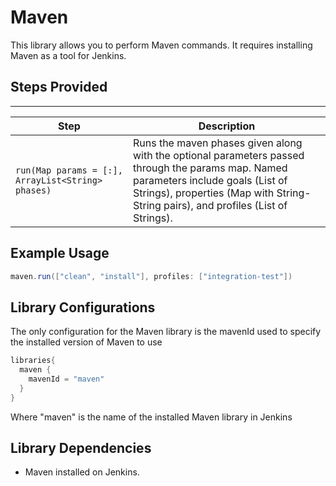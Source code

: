 # Maven

This library allows you to perform Maven commands. It requires installing Maven as a tool for Jenkins.

## Steps Provided
---

| Step | Description |
| ----------- | ----------- |
| ``run(Map params = [:], ArrayList<String> phases)`` | Runs the maven phases given along with the optional parameters passed through the params map. Named parameters include goals (List of Strings), properties (Map with String-String pairs), and profiles (List of Strings). | 


## Example Usage
``` groovy
maven.run(["clean", "install"], profiles: ["integration-test"])
```


## Library Configurations

The only configuration for the Maven library is the mavenId used to specify the installed version of Maven to use
``` groovy
libraries{
  maven {
    mavenId = "maven"
  }
}
```

Where "maven" is the name of the installed Maven library in Jenkins

## Library Dependencies
* Maven installed on Jenkins.
